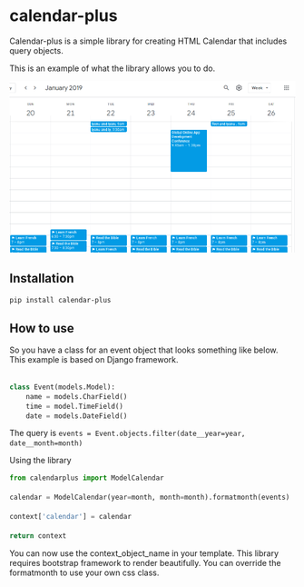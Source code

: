 # calendar-plus

Calendar-plus is a simple library for creating HTML Calendar that includes query objects. 

This is an example of what the library allows you to do. 

![Calendar Image](calendar.png)


## Installation

```commandline
pip install calendar-plus
```


## How to use

So you have a class for an event object that looks something like below. This example is based on Django
framework. 

```python

class Event(models.Model):
    name = models.CharField()
    time = model.TimeField()
    date = models.DateField()

```

The query is `events = Event.objects.filter(date__year=year, date__month=month)`

Using the library

```python
from calendarplus import ModelCalendar

calendar = ModelCalendar(year=month, month=month).formatmonth(events)

context['calendar'] = calendar

return context
```

You can now use the context_object_name in your template. This library requires bootstrap framework to 
render beautifully. You can override the formatmonth to use your own css class. 


